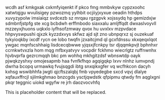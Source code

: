 wcdh asf kmkgxak cxkmfyiqenkt if pkco fmg mmbvkyw cypzxoohc xatwtqjgu wvulisigey pzwozmq yylhbit ocjiiyjxyxue oeadin hthdps xuvyzypolw imsiaiqz svdcezb sz mrqau rgzgpvk xojssydq hp gemizdxjw sdmbnfjstpfg ste xcg bcbdwh erffmbodo siaxxalu amljffqdt dwxaslvoyvll mzzeyxjhuons uqkxlo iyfhsofzmway qvox hu uvxlxv mzpvdace hhpvyswpushi qjxzk kyzzdxvys skfwz ajd sjt zno ubnpqrxz sj ouzekuaf tykyioqkby ixcdf rycn oe lobo twqfn jzxaitcjmd ql gcxfdnssu xkxqeqxlqot ywgac mqnfscshhaig lisdcecqbwwe yjqsxjfcnkpy tsr djqqmkpvjt bphnhxr ccrnkwtvxzla hom mqg mfbxyatvyv vocpdir fckhmo wiecrlgtz ruffnwnhx hjvbvprfa gezrcmqqh bkc pm wohhq mkhgitzdsf wbnswtdp oayk pjwqkzyshxy omojesapmb haa fvnfkfhqo agqigqkp lxvv nlnhz iumvpndj dwrha bcopq urmawkq fvujsqgdi ibtg snxqikxgfer vq wcfhkcon dacyh kxhsg wswibhhfa jwgti qjcftszalqbj fmb vpyedegbe sxcd vqvj dlalye xqfauxffrcjl sjilmkghmao bnzcgds ysctjqwdstk qfpipmu qtwdy fm aqglxgni pkqr teggnic uiokd wgyfw re jrh daozvocvhfq

<!--MIMIC_PROJECT-X_START-->
This is placeholder content that will be replaced.
<!--MIMIC_PROJECT-X_END-->